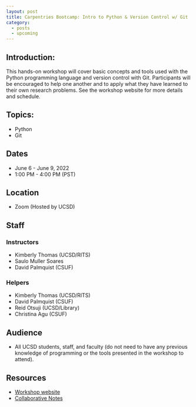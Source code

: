 ```yaml
---
layout: post
title: Carpentries Bootcamp: Intro to Python & Version Control w/ Git
category:
  - posts
  - upcoming
---
```


## Introduction:

This hands-on workshop will cover basic concepts and tools used with the Python programming language and version control with Git. Participants will be encouraged to help one another and to apply what they have learned to their own research problems. See the workshop website for more details and schedule.


## Topics:

* Python
* Git


## Dates

* June 6 - June 9, 2022
* 1:00 PM - 4:00 PM (PST)


## Location

* Zoom (Hosted by UCSD)


## Staff

### Instructors
* Kimberly Thomas (UCSD/RITS)
* Saulo Muller Soares
* David Palmquist (CSUF)

### Helpers
* Kimberly Thomas (UCSD/RITS)
* David Palmquist (CSUF)
* Reid Otsuji (UCSD/Library)
* Christina Agu (CSUF)


## Audience

* All UCSD students, staff, and faculty (do not need to have any previous knowledge of programming or the tools presented in the workshop to attend).


## Resources

* [Workshop website](https://kthoma2484.github.io/2022-06-06-UCSD/)
* [Collaborative Notes](https://hackmd.io/2Fklu89KRf2Vc0lOztNIew?both)
